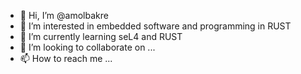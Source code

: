 - 👋 Hi, I’m @amolbakre
- 👀 I’m interested in embedded software and programming in RUST
- 🌱 I’m currently learning seL4 and RUST
- 💞️ I’m looking to collaborate on ...
- 📫 How to reach me ...

<!---
amolbakre/amolbakre is a ✨ special ✨ repository because its `README.md` (this file) appears on your GitHub profile.
You can click the Preview link to take a look at your changes.
--->
